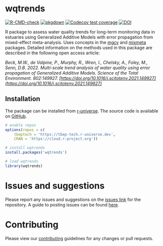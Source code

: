 
# wqtrends

[![R-CMD-check](https://github.com/tbep-tech/wqtrends/workflows/R-CMD-check/badge.svg)](https://github.com/tbep-tech/wqtrends/actions)
[![pkgdown](https://github.com/tbep-tech/wqtrends/workflows/pkgdown/badge.svg)](https://github.com/tbep-tech/wqtrends/actions)
[![Codecov test coverage](https://codecov.io/gh/tbep-tech/wqtrends/branch/master/graph/badge.svg)](https://codecov.io/gh/tbep-tech/wqtrends?branch=master)
[![DOI](https://zenodo.org/badge/239808241.svg)](https://zenodo.org/badge/latestdoi/239808241)

R package to assess water quality trends for long-term monitoring data in estuaries using Generalized Additive Models with error propagation from mixed-effect meta-analysis. Uses concepts in the [mgcv](https://cran.r-project.org/web/packages/mgcv/index.html) and [mixmeta](https://cran.r-project.org/web/packages/mixmeta/index.html) packages. Detailed information on the methods used in this package are described in the following open access article:

*Beck, M.W., de Valpine, P., Murphy, R., Wren, I., Chelsky, A., Foley, M., Senn, D.B. 2022. Multi-scale trend analysis of water quality using error propagation of Generalized Additive Models. Science of the Total Environment. 802:149927. [https://doi.org/10.1016/j.scitotenv.2021.149927](https://doi.org/10.1016/j.scitotenv.2021.149927)*

## Installation

The package can be installed from [r-universe](https://tbep-tech.r-universe.dev/ui#builds).  The source code is available on [GitHub](https://github.com/tbep-tech/wqtrends).

```r
# enable repos
options(repos = c(
    tbeptech = 'https://tbep-tech.r-universe.dev',
    CRAN = 'https://cloud.r-project.org'))

# install wqtrends
install.packages('wqtrends')

# load wqtrends
library(wqtrends)
```

# Issues and suggestions

Please report any issues and suggestions on the [issues link](https://github.com/tbep-tech/wqtrends/issues) for the repository. A guide to posting issues can be found [here](.github/ISSUE_TEMPLATE.md).

# Contributing

Please view our [contributing](.github/CONTRIBUTING.md) guidelines for any changes or pull requests.

